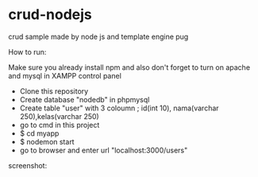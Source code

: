 # crud-nodejs
crud sample made by node js and template engine pug

How to run:

Make sure you already install npm and also don't forget to turn on apache and mysql in XAMPP control panel

- Clone this repository
- Create database "nodedb" in phpmysql
- Create table "user" with 3 coloumn ; id(int 10), nama(varchar 250),kelas(varchar 250)
- go to cmd in this project
- $ cd myapp
- $ nodemon start
- go to browser and enter url "localhost:3000/users"

screenshot:

